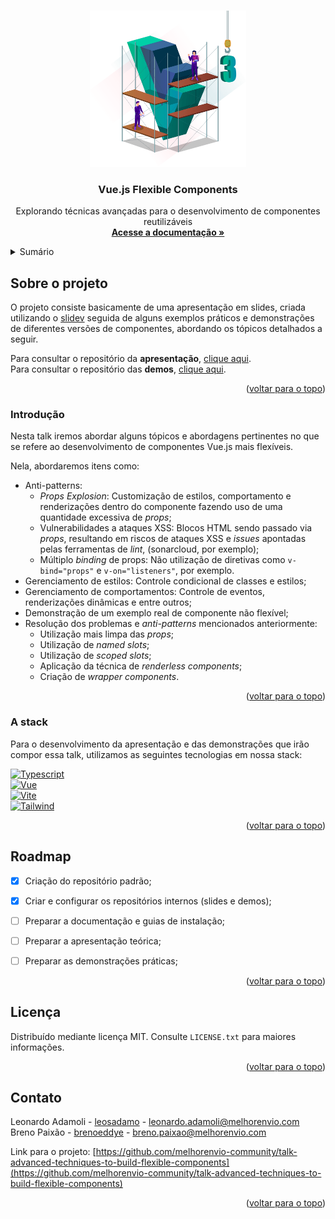 <!-- BACK TO TOP -->
<a id="readme-top"></a>


<!-- PROJECT LOGO -->
<br />
<div align="center">
  <a href="https://github.com/melhorenvio-community/talk-advanced-techniques-to-build-flexible-components">
    <img 
      src="images/vue-3-components.webp" 
      alt="Vue.js Flexible Components" 
      width="250" 
      height="250"
    >
  </a>

  <h3 align="center">Vue.js Flexible Components</h3>

  <p align="center">
    Explorando técnicas avançadas para o desenvolvimento de componentes reutilizáveis
    <br />
    <a href="#about-the-project">
      <strong>Acesse a documentação »</strong>
    </a>
  </p>
</div>


<!-- TABLE OF CONTENTS -->
<details>
  <summary>Sumário</summary>

  <ol>
    <li>
      <a href="#sobre-o-projeto">Sobre o projeto</a>
      <ul>
        <li><a href="#introdução">Introdução</a></li>
        <li><a href="#a-stack">A stack</a></li>
      </ul>
    </li>
    <li>
      <a href="#primeiros-passos">Primeiros passos</a>
      <ul>
        <li><a href="#pré-requisitos">Pré-requisitos</a></li>
        <li><a href="#instalação">Instalação</a></li>
      </ul>
    </li>
    <li><a href="#roadmap">Roadmap</a></li>
    <li><a href="#licença">Licença</a></li>
    <li><a href="#contato">Contato</a></li>
  </ol>
</details>


<!-- ABOUT THE PROJECT -->
## Sobre o projeto

O projeto consiste basicamente de uma apresentação em slides, criada utilizando o [slidev](https://sli.dev/) seguida de alguns exemplos práticos e demonstrações de diferentes versões de componentes, abordando os tópicos detalhados a seguir.

Para consultar o repositório da __apresentação__, [clique aqui](./slidev/README.md).<br>
Para consultar o repositório das __demos__, [clique aqui](./demos/README.md).

<p align="right">(<a href="#readme-top">voltar para o topo</a>)</p>


### Introdução

Nesta talk iremos abordar alguns tópicos e abordagens pertinentes no que se refere ao desenvolvimento de componentes Vue.js mais flexíveis.

Nela, abordaremos itens como:
* Anti-patterns:
  * _Props Explosion_: Customização de estilos, comportamento e renderizações dentro do componente fazendo uso de uma quantidade excessiva de _props_;
  * Vulnerabilidades a ataques XSS: Blocos HTML sendo passado via _props_, resultando em riscos de ataques XSS e _issues_ apontadas pelas ferramentas de _lint_, (sonarcloud, por exemplo);
  * Múltiplo _binding_ de props: Não utilização de diretivas como `v-bind="props"` e `v-on="listeners"`, por exemplo.
* Gerenciamento de estilos: Controle condicional de classes e estilos;
* Gerenciamento de comportamentos: Controle de eventos, renderizações dinâmicas e entre outros;
* Demonstração de um exemplo real de componente não flexível;
* Resolução dos problemas e _anti-patterns_ mencionados anteriormente:
  * Utilização mais limpa das _props_;
  * Utilização de _named slots_;
  * Utilização de _scoped slots_;
  * Aplicação da técnica de _renderless components_;
  * Criação de _wrapper components_.


<p align="right">(<a href="#readme-top">voltar para o topo</a>)</p>


### A stack

Para o desenvolvimento da apresentação e das demonstrações que irão compor essa talk, utilizamos as seguintes tecnologias em nossa stack:

[![Typescript][Typescript]][Typescript-url]<br>
[![Vue][Vue.js]][Vue-url]<br>
[![Vite][Vite.js]][Vite-url]<br>
[![Tailwind][TailwindCSS]][Tailwind-url]<br>


<p align="right">(<a href="#readme-top">voltar para o topo</a>)</p>


<!-- ROADMAP -->
## Roadmap

- [x] Criação do repositório padrão;
- [x] Criar e configurar os repositórios internos (slides e demos);
- [ ] Preparar a documentação e guias de instalação;
- [ ] Preparar a apresentação teórica;
- [ ] Preparar as demonstrações práticas;


<p align="right">(<a href="#readme-top">voltar para o topo</a>)</p>


<!-- LICENSE -->
## Licença

Distribuído mediante licença MIT. Consulte `LICENSE.txt` para maiores informações.

<p align="right">(<a href="#readme-top">voltar para o topo</a>)</p>


<!-- CONTACT -->
## Contato

Leonardo Adamoli - [leosadamo](https://www.linkedin.com/in/leosadamo/) - leonardo.adamoli@melhorenvio.com<br>
Breno Paixão - [brenoeddye](https://www.linkedin.com/in/brenoeddye/) - breno.paixao@melhorenvio.com

Link para o projeto: [https://github.com/melhorenvio-community/talk-advanced-techniques-to-build-flexible-components](https://github.com/melhorenvio-community/talk-advanced-techniques-to-build-flexible-components)

<p align="right">(<a href="#readme-top">voltar para o topo</a>)</p>


<!-- MARKDOWN LINKS & IMAGES -->
<!-- https://www.markdownguide.org/basic-syntax/#reference-style-links -->
[Vue.js]: https://img.shields.io/badge/Vue.js-35495E?style=for-the-badge&logo=vuedotjs&logoColor=4FC08D
[Vue-url]: https://vuejs.org/

[TailwindCSS]: https://img.shields.io/badge/TailwindCSS-0F192C?style=for-the-badge&logo=TailwindCSS&logoColor=38BDF8
[Tailwind-url]: https://tailwindcss.com/

[Vite.js]: https://img.shields.io/badge/vite-%23646CFF.svg?style=for-the-badge&logo=vite&logoColor=white
[Vite-url]: https://vitejs.dev/

[Typescript]: https://img.shields.io/badge/typescript-%23007ACC.svg?style=for-the-badge&logo=typescript&logoColor=white
[Typescript-url]: https://www.typescriptlang.org/